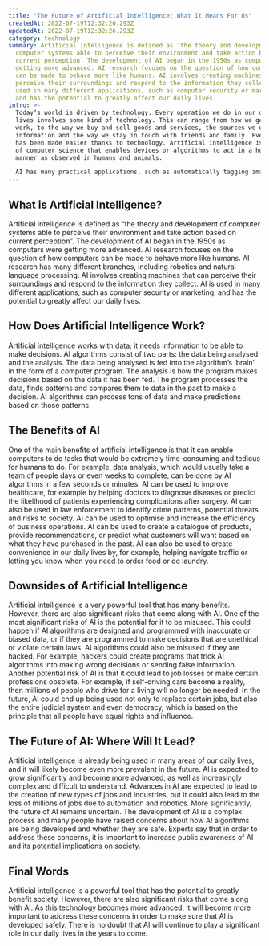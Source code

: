 ```yaml
---
title: "The Future of Artificial Intelligence: What It Means For Us"
createdAt: 2022-07-19T12:32:26.293Z
updatedAt: 2022-07-19T12:32:26.293Z
category: technology
summary: Artificial Intelligence is defined as ‘the theory and development of
  computer systems able to perceive their environment and take action based on
  current perception’ The development of AI began in the 1950s as computers were
  getting more advanced. AI research focuses on the question of how computers
  can be made to behave more like humans. AI involves creating machines that can
  perceive their surroundings and respond to the information they collect. AI is
  used in many different applications, such as computer security or marketing,
  and has the potential to greatly affect our daily lives.
intro: >-
  Today’s world is driven by technology. Every operation we do in our daily
  lives involves some kind of technology. This can range from how we get to
  work, to the way we buy and sell goods and services, the sources we use for
  information and the way we stay in touch with friends and family. Everything
  has been made easier thanks to technology. Artificial intelligence is a branch
  of computer science that enables devices or algorithms to act in a human-like
  manner as observed in humans and animals. 

  AI has many practical applications, such as automatically tagging images on social media sites, detecting spam email filters, or self-driving cars. In this blog post, you will learn more about artificial intelligence, its implications on society and potential future implications of AI on jobs and everyday life.
---
```


## What is Artificial Intelligence?

Artificial intelligence is defined as “the theory and development of computer systems able to perceive their environment and take action based on current perception”. The development of AI began in the 1950s as computers were getting more advanced. AI research focuses on the question of how computers can be made to behave more like humans. AI research has many different branches, including robotics and natural language processing. AI involves creating machines that can perceive their surroundings and respond to the information they collect. AI is used in many different applications, such as computer security or marketing, and has the potential to greatly affect our daily lives.

## How Does Artificial Intelligence Work?

Artificial intelligence works with data; it needs information to be able to make decisions. AI algorithms consist of two parts: the data being analysed and the analysis. The data being analysed is fed into the algorithm’s ‘brain’ in the form of a computer program. The analysis is how the program makes decisions based on the data it has been fed. The program processes the data, finds patterns and compares them to data in the past to make a decision. AI algorithms can process tons of data and make predictions based on those patterns.

## The Benefits of AI

One of the main benefits of artificial intelligence is that it can enable computers to do tasks that would be extremely time-consuming and tedious for humans to do. For example, data analysis, which would usually take a team of people days or even weeks to complete, can be done by AI algorithms in a few seconds or minutes. AI can be used to improve healthcare, for example by helping doctors to diagnose diseases or predict the likelihood of patients experiencing complications after surgery. AI can also be used in law enforcement to identify crime patterns, potential threats and risks to society. AI can be used to optimise and increase the efficiency of business operations. AI can be used to create a catalogue of products, provide recommendations, or predict what customers will want based on what they have purchased in the past. AI can also be used to create convenience in our daily lives by, for example, helping navigate traffic or letting you know when you need to order food or do laundry.

## Downsides of Artificial Intelligence

Artificial intelligence is a very powerful tool that has many benefits. However, there are also significant risks that come along with AI. One of the most significant risks of AI is the potential for it to be misused. This could happen if AI algorithms are designed and programmed with inaccurate or biased data, or if they are programmed to make decisions that are unethical or violate certain laws. AI algorithms could also be misused if they are hacked. For example, hackers could create programs that trick AI algorithms into making wrong decisions or sending false information. Another potential risk of AI is that it could lead to job losses or make certain professions obsolete. For example, if self-driving cars become a reality, then millions of people who drive for a living will no longer be needed. In the future, AI could end up being used not only to replace certain jobs, but also the entire judicial system and even democracy, which is based on the principle that all people have equal rights and influence.

## The Future of AI: Where Will It Lead?

Artificial intelligence is already being used in many areas of our daily lives, and it will likely become even more prevalent in the future. AI is expected to grow significantly and become more advanced, as well as increasingly complex and difficult to understand. Advances in AI are expected to lead to the creation of new types of jobs and industries, but it could also lead to the loss of millions of jobs due to automation and robotics. More significantly, the future of AI remains uncertain. The development of AI is a complex process and many people have raised concerns about how AI algorithms are being developed and whether they are safe. Experts say that in order to address these concerns, it is important to increase public awareness of AI and its potential implications on society.

## Final Words

Artificial intelligence is a powerful tool that has the potential to greatly benefit society. However, there are also significant risks that come along with AI. As this technology becomes more advanced, it will become more important to address these concerns in order to make sure that AI is developed safely. There is no doubt that AI will continue to play a significant role in our daily lives in the years to come.
